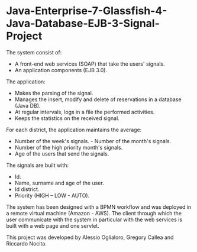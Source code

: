 Java-Enterprise-7-Glassfish-4-Java-Database-EJB-3-Signal-Project
================================================================

The system consist of: 
- A front-end web services (SOAP) that take the users' signals. 
- An application components (EJB 3.0). 

The application: 
-	Makes the parsing of the signal. 
- Manages the insert, modify and delete of reservations in a database (Java DB). 
- At regular intervals, logs in a file the performed activities. 
- Keeps the statistics on the received signal. 

For each district, the application maintains the average: 
- Number of the week's signals. - Number of the month's signals. 
- Number of the high priority month's signals. 
- Age of the users that send the signals. 

The signals are built with: 
- Id. 
- Name, surname and age of the user. 
- Id district. 
- Priority (HIGH – LOW - AUTO). 
 
The system has been designed with a BPMN workflow and was deployed in a remote virtual machine (Amazon - AWS). 
The client through which the user communicate with the system in particular with the web services is built with a web page and one servlet.

This project was developed by Alessio Oglialoro, Gregory Callea and Riccardo Nocita.
